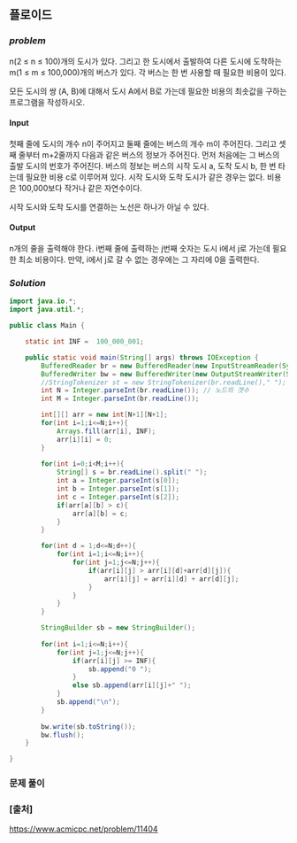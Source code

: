 ## **플로이드**


### ***problem***
n(2 ≤ n ≤ 100)개의 도시가 있다. 그리고 한 도시에서 출발하여 다른 도시에 도착하는 m(1 ≤ m ≤ 100,000)개의 버스가 있다. 각 버스는 한 번 사용할 때 필요한 비용이 있다.

모든 도시의 쌍 (A, B)에 대해서 도시 A에서 B로 가는데 필요한 비용의 최솟값을 구하는 프로그램을 작성하시오.

#### **Input**
첫째 줄에 도시의 개수 n이 주어지고 둘째 줄에는 버스의 개수 m이 주어진다. 그리고 셋째 줄부터 m+2줄까지 다음과 같은 버스의 정보가 주어진다. 먼저 처음에는 그 버스의 출발 도시의 번호가 주어진다. 버스의 정보는 버스의 시작 도시 a, 도착 도시 b, 한 번 타는데 필요한 비용 c로 이루어져 있다. 시작 도시와 도착 도시가 같은 경우는 없다. 비용은 100,000보다 작거나 같은 자연수이다.

시작 도시와 도착 도시를 연결하는 노선은 하나가 아닐 수 있다.

#### **Output**
n개의 줄을 출력해야 한다. i번째 줄에 출력하는 j번째 숫자는 도시 i에서 j로 가는데 필요한 최소 비용이다. 만약, i에서 j로 갈 수 없는 경우에는 그 자리에 0을 출력한다.

### ***Solution***
``` java
import java.io.*;
import java.util.*;

public class Main {

    static int INF =  100_000_001;

    public static void main(String[] args) throws IOException {
        BufferedReader br = new BufferedReader(new InputStreamReader(System.in));
        BufferedWriter bw = new BufferedWriter(new OutputStreamWriter(System.out));
        //StringTokenizer st = new StringTokenizer(br.readLine()," ");
        int N = Integer.parseInt(br.readLine()); // 노드의 갯수
        int M = Integer.parseInt(br.readLine());

        int[][] arr = new int[N+1][N+1];
        for(int i=1;i<=N;i++){
            Arrays.fill(arr[i], INF);
            arr[i][i] = 0;
        }
        
        for(int i=0;i<M;i++){
            String[] s = br.readLine().split(" ");
            int a = Integer.parseInt(s[0]);
            int b = Integer.parseInt(s[1]);
            int c = Integer.parseInt(s[2]);
            if(arr[a][b] > c){
                arr[a][b] = c;
            }
        }

        for(int d = 1;d<=N;d++){
            for(int i=1;i<=N;i++){
                for(int j=1;j<=N;j++){
                    if(arr[i][j] > arr[i][d]+arr[d][j]){
                        arr[i][j] = arr[i][d] + arr[d][j];
                    }
                }
            }
        }

        StringBuilder sb = new StringBuilder();
        
        for(int i=1;i<=N;i++){
            for(int j=1;j<=N;j++){
                if(arr[i][j] >= INF){
                    sb.append("0 ");
                }
                else sb.append(arr[i][j]+" ");
            }
            sb.append("\n");
        }
        
        bw.write(sb.toString());
        bw.flush();
    }

}
```
### **문제 풀이**


### **[출처]**
https://www.acmicpc.net/problem/11404